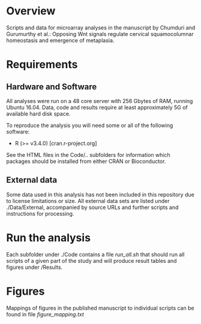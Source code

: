 
# Overview
Scripts and data for microarray analyses in the manuscript by Chumduri and Gurumurthy et al.: Opposing Wnt signals regulate cervical squamocolumnar homeostasis and emergence of metaplasia. 

# Requirements

## Hardware and Software

All analyses were run on a 48 core server with 256 Gbytes of RAM, running Ubuntu 16.04. Data, code and results require at least approximately 5G of available hard disk space.

To reproduce the analysis you will need some or all of the following software:

  - R (>= v3.4.0) [cran.r-project.org]

See the HTML files in the Code/.. subfolders for information which packages should be installed from either CRAN or Bioconductor.

## External data

Some data used in this analysis has not been included in this repository due to license limitations or size. All external data sets are listed under ./Data/External, accompanied by   source URLs and further scripts and instructions for processing.


# Run the analysis

Each subfolder under ./Code contains a file *run_all.sh* that should run all scripts of a given part of the study and will produce result tables and figures under /Results.

# Figures

Mappings of figures in the published manuscript to individual scripts can be found in file *figure_mapping.txt*








